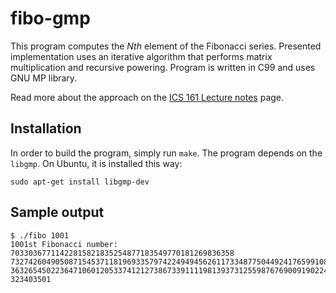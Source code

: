 # fibo-gmp

This program computes the *Nth* element of the Fibonacci series. Presented
implementation uses an iterative algorithm that performs matrix multiplication
and recursive powering. Program is written in C99 and uses GNU MP library.

Read more about the approach on the
[ICS 161 Lecture notes](http://www.ics.uci.edu/~eppstein/161/960109.html) page.

## Installation

In order to build the program, simply run `make`. The program depends on the
`libgmp`. On Ubuntu, it is installed this way:

    sudo apt-get install libgmp-dev

## Sample output

    $ ./fibo 1001
    1001st Fibonacci number: 70330367711422815821835254877183549770181269836358
    732742604905087154537118196933579742249494562611733487750449241765991088186
    363265450223647106012053374121273867339111198139373125598767690091902245245
    323403501
